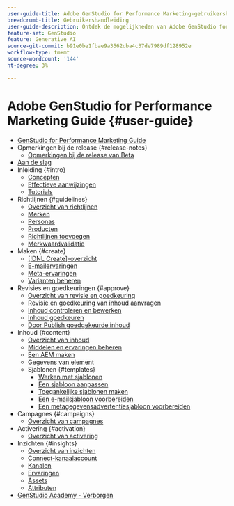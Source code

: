 ```yaml
---
user-guide-title: Adobe GenStudio for Performance Marketing-gebruikershandleiding
breadcrumb-title: Gebruikershandleiding
user-guide-description: Ontdek de mogelijkheden van Adobe GenStudio for Performance Marketing. Leer hoe u snel online middelen kunt maken, variaties kunt genereren en ervaringen kunt optimaliseren.
feature-set: GenStudio
feature: Generative AI
source-git-commit: b91e0be1fbae9a3562dba4c37de7989df128952e
workflow-type: tm+mt
source-wordcount: '144'
ht-degree: 3%

---
```



# Adobe GenStudio for Performance Marketing Guide {#user-guide}

+ [GenStudio for Performance Marketing Guide](home.md)
+ Opmerkingen bij de release {#release-notes}
   + [Opmerkingen bij de release van Beta](beta-release-notes.md)
+ [Aan de slag](get-started.md)
+ Inleiding {#intro}
   + [Concepten](concepts.md)
   + [Effectieve aanwijzingen](effective-prompts.md)
   + [ Tutorials ](https://experienceleague.adobe.com/docs/genstudio/learning/tutorials.html)
+ Richtlijnen {#guidelines}
   + [Overzicht van richtlijnen](guidelines/overview.md)
   + [Merken](guidelines/brands.md)
   + [Personas](guidelines/personas.md)
   + [Producten](guidelines/products.md)
   + [Richtlijnen toevoegen](guidelines/add-guidelines.md)
   + [Merkwaardvalidatie](guidelines/brand-validation.md)
+ Maken {#create}
   + [[!DNL Create]-overzicht](create/overview.md)
   + [E-mailervaringen](create/email-experiences.md)
   + [Meta-ervaringen](create/meta-experiences.md)
   + [Varianten beheren](create/manage-variants.md)
+ Revisies en goedkeuringen {#approve}
   + [Overzicht van revisie en goedkeuring](approvals/overview.md)
   + [Revisie en goedkeuring van inhoud aanvragen](approvals/request-review.md)
   + [Inhoud controleren en bewerken](approvals/review-and-edit.md)
   + [Inhoud goedkeuren](approvals/approve-content.md)
   + [Door Publish goedgekeurde inhoud](approvals/publish-content.md)
+ Inhoud {#content}
   + [Overzicht van inhoud](content/overview.md)
   + [Middelen en ervaringen beheren](content/manage-assets.md)
   + [Een AEM maken](content/connect-aem-repo.md)
   + [Gegevens van element](content/asset-details.md)
   + Sjablonen {#templates}
      + [Werken met sjablonen](content/use-templates.md)
      + [Een sjabloon aanpassen](content/customize-template.md)
      + [Toegankelijke sjablonen maken](content/accessibility-for-templates.md)
      + [Een e-mailsjabloon voorbereiden](content/email-template.md)
      + [Een metagegevensadvertentiesjabloon voorbereiden](content/meta-template.md)
+ Campagnes {#campaigns}
   + [Overzicht van campagnes](campaigns/overview.md)
+ Activering {#activation}
   + [Overzicht van activering](activation/overview.md)
+ Inzichten {#insights}
   + [Overzicht van inzichten](insights/overview.md)
   + [Connect-kanaalaccount](insights/connect-channel.md)
   + [Kanalen](insights/channels.md)
   + [Ervaringen](insights/experiences.md)
   + [Assets](insights/assets.md)
   + [Attributen](insights/attributes.md)
+ [GenStudio Academy - Verborgen](genstudioacademy.md)
